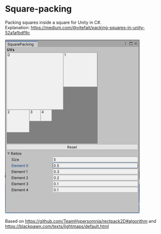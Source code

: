 # Square-packing
 Packing squares inside a square for Unity in C#.<br>
 Explanation: https://medium.com/@vitefait/packing-squares-in-unity-52a1afbdf9c

![Preview](preview.jpg)

Based on
https://github.com/TeamHypersomnia/rectpack2D#algorithm
and
https://blackpawn.com/texts/lightmaps/default.html
